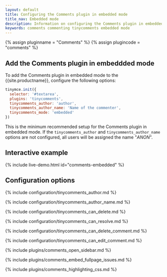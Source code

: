 ```yaml
---
layout: default
title: Configuring the Comments plugin in embedded mode
title_nav: Embedded mode
description: Information on configuring the Comments plugin in embedded mode
keywords: comments commenting tinycomments embedded mode
---
```


{% assign pluginname = "Comments" %}
{% assign plugincode = "comments" %}

## Add the Comments plugin in embeddded mode

To add the Comments plugin in embedded mode to the {{site.productname}}, configure the following options:

```js
tinymce.init({
  selector: '#textarea',
  plugins: 'tinycomments',
  tinycomments_author: 'author',
  tinycomments_author_name: 'Name of the commenter',
  tinycomments_mode: 'embedded'
})
```

This is the minimum recommended setup for the Comments plugin in embedded mode. If the `tinycomments_author` and `tinycomments_author_name` options are not configured, all users will be assigned the name "_ANON_".

## Interactive example

{% include live-demo.html id="comments-embedded" %}

## Configuration options

{% include configuration/tinycomments_author.md %}

{% include configuration/tinycomments_author_name.md %}

{% include configuration/tinycomments_can_delete.md %}

{% include configuration/tinycomments_can_resolve.md %}

{% include configuration/tinycomments_can_delete_comment.md %}

{% include configuration/tinycomments_can_edit_comment.md %}

{% include plugins/comments_open_sidebar.md %}

{% include plugins/comments_embed_fullpage_issues.md %}

{% include plugins/comments_highlighting_css.md %}
